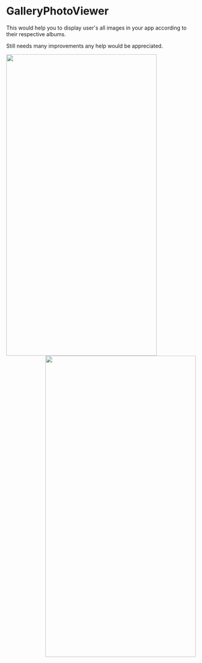 # GalleryPhotoViewer


This would help you to display user's all images in your app according to their respective albums.

Still needs many improvements any help would be appreciated. 



<a href="url"><img src="https://github.com/ndeokar/GalleryPhotoViewer/blob/master/GalleryPhotoViewer/preview/gallery_select.gif" align="left" height="800" width="400" ></a>



<a href="url"><img src="https://github.com/ndeokar/GalleryPhotoViewer/blob/master/GalleryPhotoViewer/preview/camera_select.gif" align="right" height="800" width="400" ></a>
